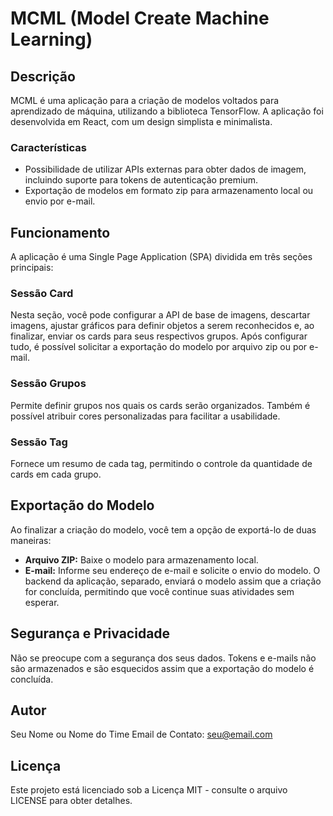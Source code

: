 # MCML (Model Create Machine Learning)

## Descrição
MCML é uma aplicação para a criação de modelos voltados para aprendizado de máquina, utilizando a biblioteca TensorFlow. A aplicação foi desenvolvida em React, com um design simplista e minimalista.

### Características
- Possibilidade de utilizar APIs externas para obter dados de imagem, incluindo suporte para tokens de autenticação premium.
- Exportação de modelos em formato zip para armazenamento local ou envio por e-mail.

## Funcionamento

A aplicação é uma Single Page Application (SPA) dividida em três seções principais:

### Sessão Card
Nesta seção, você pode configurar a API de base de imagens, descartar imagens, ajustar gráficos para definir objetos a serem reconhecidos e, ao finalizar, enviar os cards para seus respectivos grupos. Após configurar tudo, é possível solicitar a exportação do modelo por arquivo zip ou por e-mail.

### Sessão Grupos
Permite definir grupos nos quais os cards serão organizados. Também é possível atribuir cores personalizadas para facilitar a usabilidade.

### Sessão Tag
Fornece um resumo de cada tag, permitindo o controle da quantidade de cards em cada grupo.

## Exportação do Modelo

Ao finalizar a criação do modelo, você tem a opção de exportá-lo de duas maneiras:
- **Arquivo ZIP:** Baixe o modelo para armazenamento local.
- **E-mail:** Informe seu endereço de e-mail e solicite o envio do modelo. O backend da aplicação, separado, enviará o modelo assim que a criação for concluída, permitindo que você continue suas atividades sem esperar.

## Segurança e Privacidade

Não se preocupe com a segurança dos seus dados. Tokens e e-mails não são armazenados e são esquecidos assim que a exportação do modelo é concluída.

## Autor
Seu Nome ou Nome do Time
Email de Contato: seu@email.com

## Licença
Este projeto está licenciado sob a Licença MIT - consulte o arquivo LICENSE para obter detalhes.
